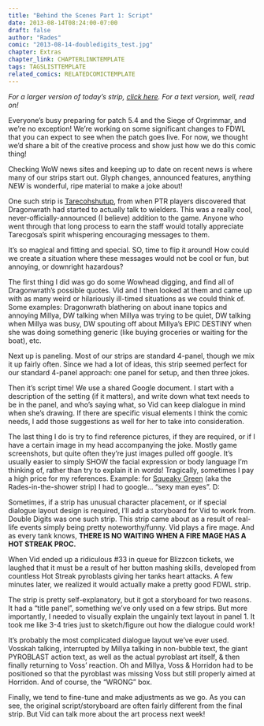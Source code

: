 ```yaml
---
title: "Behind the Scenes Part 1: Script"
date: 2013-08-14T08:24:00-07:00
draft: false
author: "Rades"
comic: "2013-08-14-doubledigits_test.jpg"
chapter: Extras
chapter_link: CHAPTERLINKTEMPLATE
tags: TAGSLISTTEMPLATE
related_comics: RELATEDCOMICTEMPLATE
---
```


*For a larger version of today’s strip, <a href="/images/post-images/script_med.jpg">click here</a>. For a text version, well, read on!*


Everyone’s busy preparing for patch 5.4 and the Siege of Orgrimmar, and we’re no exception! We’re working on some significant changes to FDWL that you can expect to see when the patch goes live. For now, we thought we’d share a bit of the creative process and show just how we do this comic thing!


Checking WoW news sites and keeping up to date on recent news is where many of our strips start out. Glyph changes, announced features, anything *NEW* is wonderful, ripe material to make a joke about!


One such strip is <a href="/comic/tarecohshutup">Tarecohshutup</a>, from when PTR players discovered that Dragonwrath had started to actually talk to wielders. This was a really cool, never-officially-announced (I believe) addition to the game. Anyone who went through that long process to earn the staff would totally appreciate Tarecgosa’s spirit whispering encouraging messages to them. 


It’s so magical and fitting and special. SO, time to flip it around! How could we create a situation where these messages would not be cool or fun, but annoying, or downright hazardous?


The first thing I did was go do some Wowhead digging, and find all of Dragonwrath’s possible quotes. Vid and I then looked at them and came up with as many weird or hilariously ill-timed situations as we could think of.  Some examples: Dragonwrath blathering on about inane topics and annoying Millya, DW talking when Millya was trying to be quiet, DW talking when Millya was busy, DW spouting off about Millya’s EPIC DESTINY when she was doing something generic (like buying groceries or waiting for the boat), etc.


Next up is paneling. Most of our strips are standard 4-panel, though we mix it up fairly often. Since we had a lot of ideas, this strip seemed perfect for our standard 4-panel approach: one panel for setup, and then three jokes. 


Then it’s script time! We use a shared Google document. I start with a description of the setting (if it matters), and write down what text needs to be in the panel, and who’s saying what, so Vid can keep dialogue in mind when she’s drawing. If there are specific visual elements I think the comic needs, I add those suggestions as well for her to take into consideration. 


The last thing I do is try to find reference pictures, if they are required, or if I have a certain image in my head accompanying the joke. Mostly game screenshots, but quite often they’re just images pulled off google. It’s usually easier to simply SHOW the facial expression or body language I’m thinking of, rather than try to explain it in words! Tragically, sometimes I pay a high price for my references. Example: for <a href="/comic/squeaky-green">Squeaky Green</a> (aka the Rades-in-the-shower strip) I had to google… “sexy man eyes”.  D:


Sometimes, if a strip has unusual character placement, or if special dialogue layout design is required, I’ll add a storyboard for Vid to work from. Double Digits was one such strip. This strip came about as a result of real-life events simply being pretty noteworthy/funny. Vid plays a fire mage. And as every tank knows, ****THERE IS NO WAITING WHEN A FIRE MAGE HAS A HOT STREAK PROC.****


When Vid ended up a ridiculous #33 in queue for Blizzcon tickets, we laughed that it must be a result of her button mashing skills, developed from countless Hot Streak pyroblasts giving her tanks heart attacks. A few minutes later, we realized it would actually make a pretty good FDWL strip. 


The strip is pretty self-explanatory, but it got a storyboard for two reasons. It had a “title panel”, something we’ve only used on a few strips. But more importantly, I needed to visually explain the ungainly text layout in panel 1. It took me like 3-4 tries just to sketch/figure out how the dialogue could work!


It’s probably the most complicated dialogue layout we’ve ever used. Vosskah talking, interrupted by Millya talking in non-bubble text, the giant PYROBLAST action text, as well as the actual pyroblast art itself, &amp; then finally returning to Voss’ reaction. Oh and Millya, Voss &amp; Horridon had to be positioned so that the pyroblast was missing Voss but still properly aimed at Horridon. And of course, the “WRONG” box.


Finally, we tend to fine-tune and make adjustments as we go. As you can see, the original script/storyboard are often fairly different from the final strip. But Vid can talk more about the art process next week! 

